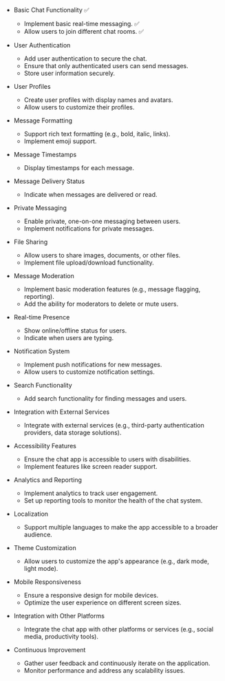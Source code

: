 - Basic Chat Functionality ✅ 
  - Implement basic real-time messaging. ✅ 
  - Allow users to join different chat rooms. ✅ 

- User Authentication
  - Add user authentication to secure the chat.
  - Ensure that only authenticated users can send messages.
  - Store user information securely.

- User Profiles
  - Create user profiles with display names and avatars.
  - Allow users to customize their profiles.

- Message Formatting
  - Support rich text formatting (e.g., bold, italic, links).
  - Implement emoji support.

- Message Timestamps
  - Display timestamps for each message.

- Message Delivery Status
  - Indicate when messages are delivered or read.

- Private Messaging
  - Enable private, one-on-one messaging between users.
  - Implement notifications for private messages.

- File Sharing
  - Allow users to share images, documents, or other files.
  - Implement file upload/download functionality.

- Message Moderation
  - Implement basic moderation features (e.g., message flagging, reporting).
  - Add the ability for moderators to delete or mute users.

- Real-time Presence
  - Show online/offline status for users.
  - Indicate when users are typing.

- Notification System
  - Implement push notifications for new messages.
  - Allow users to customize notification settings.

- Search Functionality
  - Add search functionality for finding messages and users.

- Integration with External Services
  - Integrate with external services (e.g., third-party authentication providers, data storage solutions).

- Accessibility Features
  - Ensure the chat app is accessible to users with disabilities.
  - Implement features like screen reader support.

- Analytics and Reporting
  - Implement analytics to track user engagement.
  - Set up reporting tools to monitor the health of the chat system.

- Localization
  - Support multiple languages to make the app accessible to a broader audience.

- Theme Customization
  - Allow users to customize the app's appearance (e.g., dark mode, light mode).

- Mobile Responsiveness
  - Ensure a responsive design for mobile devices.
  - Optimize the user experience on different screen sizes.

- Integration with Other Platforms
  - Integrate the chat app with other platforms or services (e.g., social media, productivity tools).

- Continuous Improvement
  - Gather user feedback and continuously iterate on the application.
  - Monitor performance and address any scalability issues.

